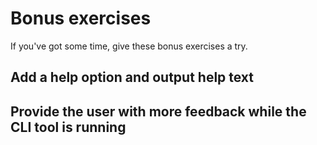 # Bonus exercises

If you've got some time, give these bonus exercises a try.

## Add a help option and output help text

## Provide the user with more feedback while the CLI tool is running
